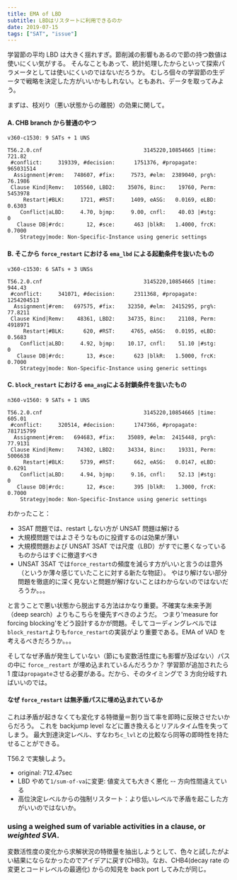 ```yaml
---
title: EMA of LBD
subtitle: LBDはリスタートに利用できるのか
date: 2019-07-15
tags: ["SAT", "issue"]
---
```


学習節の平均 LBD は大きく揺れすぎ。節削減の影響もあるので節の持つ数値は使いにくい気がする。
そんなこともあって、統計処理したからといって探索パラメータとしては使いにくいのではないだろうか。
むしろ個々の学習節の生データで戦略を決定した方がいいかもしれない。ともあれ、データを取ってみよう。

まずは、枝刈り（悪い状態からの離脱）の効果に関して。

#### A. CHB branch から普通のやつ

```
v360-c1530: 9 SATs + 1 UNS

T56.2.0.cnf                                3145220,10854665 |time:   721.82
 #conflict:     319339, #decision:      1751376, #propagate:      965031514
  Assignment|#rem:   748607, #fix:     7573, #elm:  2389040, prg%:  76.1986
 Clause Kind|Remv:   105560, LBD2:    35076, Binc:    19760, Perm:  5453978
     Restart|#BLK:     1721, #RST:     1409, eASG:   0.0169, eLBD:   0.6303
    Conflict|aLBD:     4.70, bjmp:     9.00, cnfl:    40.03 |#stg:        0
   Clause DB|#rdc:       12, #sce:      463 |blkR:   1.4000, frcK:   0.7000
    Strategy|mode: Non-Specific-Instance using generic settings
```

#### B. そこから `force_restart` における `ema_lbd` による起動条件を抜いたもの

```
v360-c1530: 6 SATs + 3 UNSs

T56.2.0.cnf                                3145220,10854665 |time:   944.43
 #conflict:     341071, #decision:      2311368, #propagate:     1254204513
  Assignment|#rem:   697575, #fix:    32350, #elm:  2415295, prg%:  77.8211
 Clause Kind|Remv:    48361, LBD2:    34735, Binc:    21108, Perm:  4918971
     Restart|#BLK:      620, #RST:     4765, eASG:   0.0195, eLBD:   0.5683
    Conflict|aLBD:     4.92, bjmp:    10.17, cnfl:    51.10 |#stg:        0
   Clause DB|#rdc:       13, #sce:      623 |blkR:   1.5000, frcK:   0.7000
    Strategy|mode: Non-Specific-Instance using generic settings
```

#### C. `block_restart` における `ema_asg`による封鎖条件を抜いたもの

```
n360-v1560: 9 SATs + 1 UNS

T56.2.0.cnf                                3145220,10854665 |time:   605.01
 #conflict:     320514, #decision:      1747366, #propagate:      781715799
  Assignment|#rem:   694683, #fix:    35089, #elm:  2415448, prg%:  77.9131
 Clause Kind|Remv:    74302, LBD2:    34334, Binc:    19331, Perm:  5006638
     Restart|#BLK:     5739, #RST:      662, eASG:   0.0147, eLBD:   0.6291
    Conflict|aLBD:     4.94, bjmp:     9.16, cnfl:    52.13 |#stg:        0
   Clause DB|#rdc:       12, #sce:      395 |blkR:   1.3000, frcK:   0.7000
    Strategy|mode: Non-Specific-Instance using generic settings
```

わかったこと：

- 3SAT 問題では、restart しない方が UNSAT 問題は解ける
- 大規模問題ではよさそうなものに投資するのは効果が薄い
- 大規模問題および UNSAT 3SAT では尺度（LBD）がすでに悪くなっているものからはすぐに撤退すべき
- UNSAT 3SAT では`force_restart`の頻度を減らす方がいいと言うのは意外（というか薄々感じていたことに対する新たな物証）。
  やはり解けない部分問題を徹底的に深く見ないと問題が解けないことはわからないのではないだろうか。。。

と言うことで悪い状態から脱出する方法はかなり重要。不確実な未来予測（deep search）よりもこちらを優先すべきのようだ。
つまり'measure for forcing blocking'をどう設計するかが問題。そしてコーディングレベルでは`block_restart`よりも`force_restart`の実装がより重要である。EMA of VAD を考えるべきだろうか。。。

そしてなぜ矛盾が発生していない（節にも変数活性度にも影響が及ばない）パスの中に `force＿restart` が埋め込まれているんだろうか？ 学習節が追加されたら 1 度は`propagate`させる必要がある。だから、そのタイミングで 3 方向分岐すればいいのでは。

#### なぜ `force_restart` は無矛盾パスに埋め込まれているか

これは矛盾が起きなくても変化する特徴量＝割り当て率を即時に反映させたいからだろう。
これを backjump level などに置き換えるとリアルタイム性を失ってしまう。
最大到達決定レベル、すなわち`c_lvl`との比較なら同等の即時性を持たせることができる。

T56.2 で実験しよう。

- original: 712.47sec
- LBD やめて`1/sum-of-va`に変更: 値変えても大きく悪化 -- 方向性間違えている
- 高位決定レベルからの強制リスタート：より低いレベルで矛盾を起こした方がいいのではないか。

### using a weighed sum of variable activities in a clause, or _weighted SVA_.

変数活性度の変化から求解状況の特徴量を抽出しようとして、色々と試したがよい結果にならなかったのでアイデアに戻す(CHB3)。なお、CHB4(decay rate の変更とコードレベルの最適化) からの知見を back port してみたが同じ。
